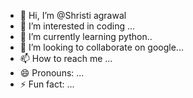 - 👋 Hi, I’m @Shristi agrawal
- 👀 I’m interested in coding ...
- 🌱 I’m currently learning python..
- 💞️ I’m looking to collaborate on google...
- 📫 How to reach me ...
- 😄 Pronouns: ...
- ⚡ Fun fact: ...

<!---
Ahrishti/Ahrishti is a ✨ special ✨ repository because its `README.md` (this file) appears on your GitHub profile.
You can click the Preview link to take a look at your changes.
--->
